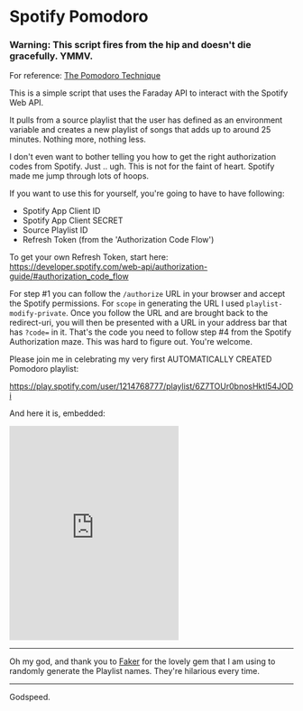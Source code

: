 # Spotify Pomodoro

### Warning: This script fires from the hip and doesn't die gracefully. YMMV.

For reference: [The Pomodoro Technique](http://pomodorotechnique.com/)

This is a simple script that uses the Faraday API to interact with the Spotify Web API.

It pulls from a source playlist that the user has defined as an environment variable and creates a new playlist of songs that adds up to around 25 minutes. Nothing more, nothing less.

I don't even want to bother telling you how to get the right authorization codes from Spotify. Just .. ugh.
This is not for the faint of heart. Spotify made me jump through lots of hoops.

If you want to use this for yourself, you're going to have to have following:

- Spotify App Client ID
- Spotify App Client SECRET
- Source Playlist ID
- Refresh Token (from the 'Authorization Code Flow')

To get your own Refresh Token, start here:
https://developer.spotify.com/web-api/authorization-guide/#authorization_code_flow

For step #1 you can follow the `/authorize` URL in your browser and accept the Spotify permissions. For `scope` in generating the URL I used `playlist-modify-private`.
 Once you follow the URL and are brought back to the redirect-uri, you will then be presented with a URL in your address bar that has `?code=` in it. That's the code you need to follow step #4 from the Spotify Authorization maze. This was hard to figure out. You're welcome.

Please join me in celebrating my very first AUTOMATICALLY CREATED Pomodoro playlist:

https://play.spotify.com/user/1214768777/playlist/6Z7TOUr0bnosHktl54JODi

And here it is, embedded:
<iframe src="https://embed.spotify.com/?uri=spotify%3Auser%3A1214768777%3Aplaylist%3A6Z7TOUr0bnosHktl54JODi" width="300" height="380" frameborder="0" allowtransparency="true"></iframe>

---

Oh my god, and thank you to [Faker](https://github.com/stympy/faker) for the lovely gem that I am using to randomly generate the Playlist names. They're hilarious every time.

---
Godspeed.
